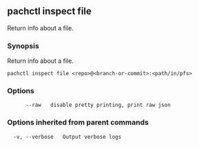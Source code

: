## pachctl inspect file

Return info about a file.

### Synopsis


Return info about a file.

```
pachctl inspect file <repo>@<branch-or-commit>:<path/in/pfs>
```

### Options

```
      --raw   disable pretty printing, print raw json
```

### Options inherited from parent commands

```
  -v, --verbose   Output verbose logs
```

